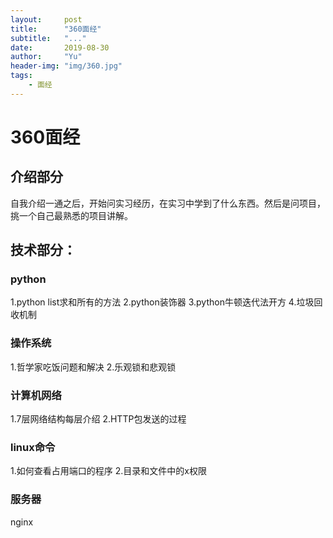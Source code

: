 ```yaml
---
layout:     post
title:      "360面经"
subtitle:   "..."
date:       2019-08-30 
author:     "Yu"
header-img: "img/360.jpg"
tags:
    - 面经
---
```

# 360面经
## 介绍部分
自我介绍一通之后，开始问实习经历，在实习中学到了什么东西。然后是问项目，挑一个自己最熟悉的项目讲解。
## 技术部分：
### python
1.python list求和所有的方法
2.python装饰器
3.python牛顿迭代法开方
4.垃圾回收机制
### 操作系统
1.哲学家吃饭问题和解决
2.乐观锁和悲观锁
### 计算机网络
1.7层网络结构每层介绍
2.HTTP包发送的过程
### linux命令
1.如何查看占用端口的程序
2.目录和文件中的x权限
### 服务器
nginx
